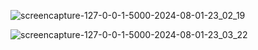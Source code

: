 ![screencapture-127-0-0-1-5000-2024-08-01-23_02_19](https://github.com/user-attachments/assets/e5f2d95a-d91d-4867-924f-fe09d90a8f65)

![screencapture-127-0-0-1-5000-2024-08-01-23_03_22](https://github.com/user-attachments/assets/608d788a-6a58-49d7-a6f6-c4f2d664e256)

